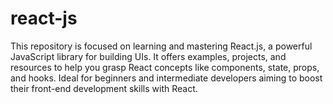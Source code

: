 # react-js
This repository is focused on learning and mastering React.js, a powerful JavaScript library for building UIs. It offers examples, projects, and resources to help you grasp React concepts like components, state, props, and hooks. Ideal for beginners and intermediate developers aiming to boost their front-end development skills with React.
